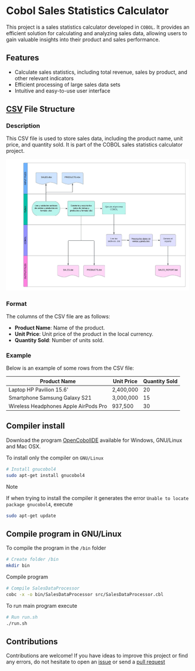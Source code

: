 # Cobol Sales Statistics Calculator

This project is a sales statistics calculator developed in `COBOL`. It provides an efficient solution for calculating and analyzing sales data, allowing users to gain valuable insights into their product and sales performance.

## Features

- Calculate sales statistics, including total revenue, sales by product, and other relevant indicators
- Efficient processing of large sales data sets
- Intuitive and easy-to-use user interface

## [CSV](https://github.com/erickfierro/cobol-sales-statistics-calculator/blob/main/data.csv) File Structure

### Description
This CSV file is used to store sales data, including the product name, unit price, and quantity sold. It is part of the COBOL sales statistics calculator project.

<img src="https://github.com/erickfierro/cobol-sales-statistics-calculator/raw/main/assets/Diagrama_de_flujo.jpeg" alt="Diagrama de flujo" width="500"/>

### Format

The columns of the CSV file are as follows:
- **Product Name**: Name of the product.
- **Unit Price**: Unit price of the product in the local currency.
- **Quantity Sold**: Number of units sold.

### Example

Below is an example of some rows from the CSV file:

| Product Name                                 | Unit Price | Quantity Sold |
|----------------------------------------------|------------|---------------|
| Laptop HP Pavilion 15.6'                     | 2,400,000  | 20            |
| Smartphone Samsung Galaxy S21                | 3,000,000  | 15            |
| Wireless Headphones Apple AirPods Pro        | 937,500    | 30            |

## Compiler install

Download the program [OpenCobolIDE](https://launchpad.net/cobcide/+download) available for Windows, GNU/Linux and Mac OSX.

To install only the compiler on `GNU/Linux`

```bash
# Install gnucobol4
sudo apt-get install gnucobol4
```

> [!NOTE]
> If when trying to install the compiler it generates the error `Unable to locate package gnucobol4`, execute
> ```bash
> sudo apt-get update
> ```

## Compile program in GNU/Linux

To compile the program in the `/bin` folder

```bash
# Create folder /bin
mkdir bin
```

Compile program

```bash
# Compile SalesDataProcessor
cobc -x -o bin/SalesDataProcessor src/SalesDataProcessor.cbl
```

To run main program execute

```bash
# Run run.sh
./run.sh
```
## Contributions

Contributions are welcome! If you have ideas to improve this project or find any errors, do not hesitate to open an [issue](https://github.com/erickfierro/cobol-sales-statistics-calculator/issues) or send a [pull request](https://github.com/erickfierro/cobol-sales-statistics-calculator/pulls)

